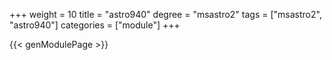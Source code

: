 +++
weight = 10
title = "astro940"
degree = "msastro2"
tags = ["msastro2", "astro940"]
categories = ["module"]
+++

{{< genModulePage >}}
